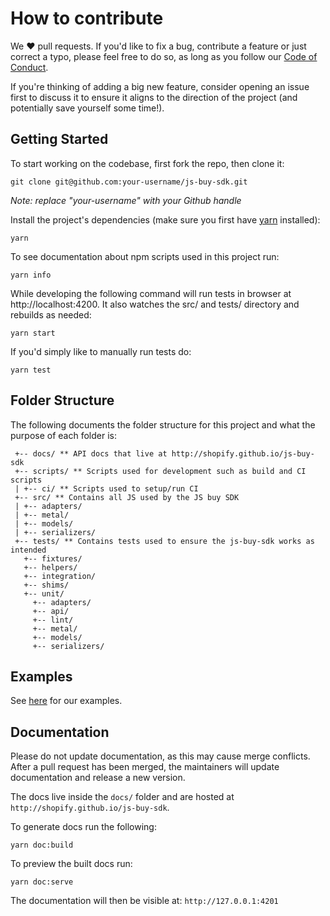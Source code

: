 # How to contribute
We ❤️ pull requests. If you'd like to fix a bug, contribute a feature or
just correct a typo, please feel free to do so, as long as you follow
our [Code of Conduct](https://github.com/Shopify/js-buy-sdk/blob/main/CODE_OF_CONDUCT.md).

If you're thinking of adding a big new feature, consider opening an
issue first to discuss it to ensure it aligns to the direction of the
project (and potentially save yourself some time!).

## Getting Started
To start working on the codebase, first fork the repo, then clone it:
```
git clone git@github.com:your-username/js-buy-sdk.git
```
*Note: replace "your-username" with your Github handle*

Install the project's dependencies (make sure you first have [yarn](https://yarnpkg.com) installed):
```
yarn
```

To see documentation about npm scripts used in this project run:
```
yarn info
```

While developing the following command will run tests in browser at http://localhost:4200. It also watches the src/ and tests/ directory and rebuilds as needed:
```
yarn start
```

If you'd simply like to manually run tests do:
```
yarn test
```

## Folder Structure

The following documents the folder structure for this project and what the purpose of each folder is:
```
 +-- docs/ ** API docs that live at http://shopify.github.io/js-buy-sdk
 +-- scripts/ ** Scripts used for development such as build and CI scripts
 | +-- ci/ ** Scripts used to setup/run CI
 +-- src/ ** Contains all JS used by the JS buy SDK
 | +-- adapters/
 | +-- metal/
 | +-- models/
 | +-- serializers/
 +-- tests/ ** Contains tests used to ensure the js-buy-sdk works as intended
   +-- fixtures/
   +-- helpers/
   +-- integration/
   +-- shims/
   +-- unit/
     +-- adapters/
     +-- api/
     +-- lint/
     +-- metal/
     +-- models/
     +-- serializers/
```

## Examples
See [here](https://github.com/Shopify/storefront-api-examples) for our examples.

## Documentation
Please do not update documentation, as this may cause
merge conflicts. After a pull request has been merged, the
maintainers will update documentation and release a new version.

The docs live inside the `docs/` folder and are hosted
at `http://shopify.github.io/js-buy-sdk`.

To generate docs run the following:
```
yarn doc:build
```

To preview the built docs run:
```
yarn doc:serve
```

The documentation will then be visible at:
`http://127.0.0.1:4201`
